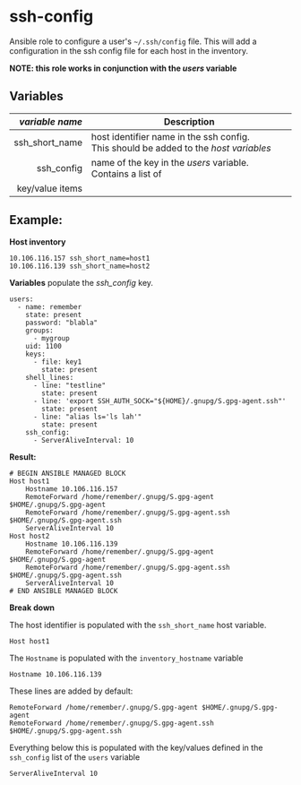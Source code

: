 # ssh-config
Ansible role to configure a user's `~/.ssh/config` file. This will add a
configuration in the ssh config file for each host in the inventory.

**NOTE: this role works in conjunction with the _users_ variable**

## Variables 

| _variable name_   | Description                                   | 
| ---:            |---                                            |
| ssh_short_name  | host identifier name in the ssh config.<br>This should be added to the _host variables_  |
| ssh_config      | name of the key in the *users* variable. Contains a list of
key/value items| 

## Example:

**Host inventory**
```
10.106.116.157 ssh_short_name=host1
10.106.116.139 ssh_short_name=host2
```

**Variables**
populate the *ssh_config* key.
```
users:
  - name: remember
    state: present
    password: "blabla"
    groups:
      - mygroup
    uid: 1100
    keys:
      - file: key1
        state: present
    shell_lines:
      - line: "testline"
        state: present
      - line: 'export SSH_AUTH_SOCK="${HOME}/.gnupg/S.gpg-agent.ssh"'
        state: present
      - line: "alias ls='ls lah'"
        state: present
    ssh_config:
      - ServerAliveInterval: 10
```

**Result:**
```
# BEGIN ANSIBLE MANAGED BLOCK
Host host1
    Hostname 10.106.116.157
    RemoteForward /home/remember/.gnupg/S.gpg-agent $HOME/.gnupg/S.gpg-agent
    RemoteForward /home/remember/.gnupg/S.gpg-agent.ssh $HOME/.gnupg/S.gpg-agent.ssh
    ServerAliveInterval 10
Host host2
    Hostname 10.106.116.139
    RemoteForward /home/remember/.gnupg/S.gpg-agent $HOME/.gnupg/S.gpg-agent
    RemoteForward /home/remember/.gnupg/S.gpg-agent.ssh $HOME/.gnupg/S.gpg-agent.ssh
    ServerAliveInterval 10
# END ANSIBLE MANAGED BLOCK

```

**Break down**

The host identifier is populated with the `ssh_short_name` host variable.
```
Host host1
```

The `Hostname` is populated with the `inventory_hostname` variable
```
Hostname 10.106.116.139
```

These lines are added by default:
```
RemoteForward /home/remember/.gnupg/S.gpg-agent $HOME/.gnupg/S.gpg-agent
RemoteForward /home/remember/.gnupg/S.gpg-agent.ssh $HOME/.gnupg/S.gpg-agent.ssh
```

Everything below this is populated with the key/values defined in the
`ssh_config` list of the `users` variable

```
ServerAliveInterval 10
```


